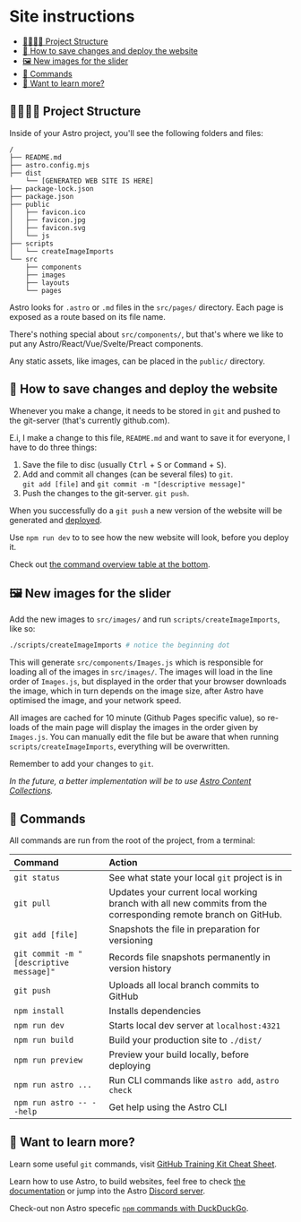 # Site instructions

- [📐👷🏻‍♀️ Project Structure](#️-project-structure)
- [🚀 How to save changes and deploy the website](#-how-to-save-changes-and-deploy-the-website)
- [🖼️ New images for the slider](#️-new-images-for-the-slider)
- [🧞 Commands](#-commands)
- [👀 Want to learn more?](#-want-to-learn-more)


## 📐👷🏻‍♀️ Project Structure

Inside of your Astro project, you'll see the following folders and files:

```text
/
├── README.md
├── astro.config.mjs
├── dist
    └── [GENERATED WEB SITE IS HERE]
├── package-lock.json
├── package.json
├── public
│   ├── favicon.ico
│   ├── favicon.jpg
│   ├── favicon.svg
│   └── js
├── scripts
│   └── createImageImports
└── src
    ├── components
    ├── images
    ├── layouts
    └── pages
```

Astro looks for `.astro` or `.md` files in the `src/pages/` directory. Each page is exposed as a route based on its file name.

There's nothing special about `src/components/`, but that's where we like to put any Astro/React/Vue/Svelte/Preact components.

Any static assets, like images, can be placed in the `public/` directory.

## 🚀 How to save changes and deploy the website

Whenever you make a change, it needs to be stored in `git` and pushed to the git-server (that's currently github.com).

E.i, I make a change to this file, `README.md` and want to save it for everyone, I have to do three things:

1.  Save the file to disc (usually <kbd>Ctrl</kbd> + <kbd>S</kbd> or <kbd>Command</kbd> + <kbd>S</kbd>).
2.  Add and commit all changes (can be several files) to `git`. <br>`git add [file]` and `git commit -m "[descriptive message]"`
3. Push the changes to the git-server. `git push`.

When you successfully do a `git push` a new version of the website will be generated and
[deployed](https://github.com/dotnetCarpenter/maggie-borger/deployments).

Use `npm run dev` to to see how the new website will look, before you deploy it.

Check out [the command overview table at the bottom](#-commands).


## 🖼️ New images for the slider

Add the new images to `src/images/` and run `scripts/createImageImports`, like so:

```bash
./scripts/createImageImports # notice the beginning dot
```

This will generate `src/components/Images.js` which is responsible for loading all of the images in `src/images/`.
The images will load in the line order of  `Images.js`, but displayed in the order that your browser downloads the image,
which in turn depends on the image size, after Astro have optimised the image, and your network speed.

All images are cached for 10 minute (Github Pages specific value), so re-loads of the main page will display the images in the order given by `Images.js`.
You can manually edit the file but be aware that when running `scripts/createImageImports`, everything will be overwritten.

Remember to add your changes to `git`.

_In the future, a better implementation will be to use
[Astro Content Collections](https://docs.astro.build/en/guides/content-collections/)._

## 🧞 Commands

All commands are run from the root of the project, from a terminal:

| Command                   | Action                                           |
| :------------------------ | :----------------------------------------------- |
| `git status`              | See what state your local `git` project is in    |
| `git pull`                | Updates your current local working branch with all new commits from the corresponding remote branch on GitHub. |
| `git add [file]`          | Snapshots the file in preparation for versioning |
| `git commit -m "[descriptive message]"` | Records file snapshots permanently in version history |
| `git push`                | Uploads all local branch commits to GitHub       |
| `npm install`             | Installs dependencies                            |
| `npm run dev`             | Starts local dev server at `localhost:4321`      |
| `npm run build`           | Build your production site to `./dist/`          |
| `npm run preview`         | Preview your build locally, before deploying     |
| `npm run astro ...`       | Run CLI commands like `astro add`, `astro check` |
| `npm run astro -- --help` | Get help using the Astro CLI                     |

## 👀 Want to learn more?

Learn some useful `git` commands, visit
[GitHub Training Kit Cheat Sheet](https://training.github.com/downloads/github-git-cheat-sheet/).

Learn how to use Astro, to build websites, feel free to check [the documentation](https://docs.astro.build) or jump into the
Astro [Discord server](https://astro.build/chat).

Check-out non Astro specefic
[`npm` commands with DuckDuckGo](https://duckduckgo.com/?q=npm+commands&t=newext&atb=v397-1&ia=cheatsheet).
